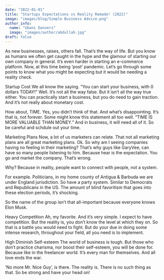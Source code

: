 ```yaml
---
date: "2022-01-01"
title: "Startups Expectations vs Reality Remade! (2022)"
image: "images/blog/Simple Business Advice.png"
author_info: 
  name: "Ubani Danvers"
  image: "images/author/abdullah.jpg"
draft: false
---
```


As new businesses, raises, others fall. That’s the way of life. But you know as humans we often get caught in the hype and the glamour of starting our own company in general. It’s even harder in starting an e-commerce platform. Now, at this time being ‘post’ pandemic. Let’s go through some points to know what you might be expecting but it would be needing a reality check.

Startup Cost
We all know the saying. “You can start your business, with 0 dollars TODAY!” Well. It’s not all the way false. But it isn’t all the way true either. You can practically start a business, but you do need to gain traction. And it’s not really about monetary cost.

How about, TIME. Yes, you didn’t think of that. And what’s disappointing. It’s that is, not forever. Some might know this statement all too well. “TIME IS MORE VALUABLE THAN MONEY.” And in business, it will need all of it. So be careful and schdule out your time.

Marketing Plans
Now, a lot of us marketers can relate. That not all marketing plans are all great marketing plans. Ok. So why am I seeing companies having no feeling in their marketing? That’s why guys like GaryVee, can have so many people listening to him. Because hear is the expectation. You go and market the company. That’s wrong.

Why? Because in reality, people want to connect with people, not a system. 

For example. Politicians, in my home county of Antigua & Barbuda we are under England jurisdiction. So have a party system. Similar to Democrats and Republicans in the US. The amount of blind favoritism that goes into these election periods, it’s shocking.

So the name of the group isn’t that all-important because everyone knows Elon Musk.

Heavy Competition
Ah, my favorite. And it’s very simple. I expect to have competition. But the reality is, you don’t know the level at which they on. So that is a battle you would need to fight. But do your due in doing some intense research, throughout your field, all you need is to implement. 

High Diminish Self-esteem
The world of business is tough. But those who don’t practice charisma, nor boost their self-esteem, you will be done for. Because like in the freelancer world. It’s every man for themselves. And all love ends the war. 

‘No more Mr. Nice Guy’, is there. The reality is. There is no such thing as that. So be strong and have your head on!
